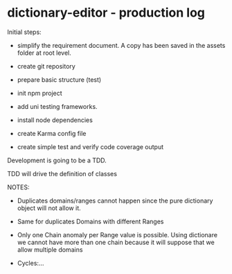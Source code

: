 # dictionary-editor - production log

Initial steps:

- simplify the requirement document. A copy has been saved in the assets folder at root level.
 
- create git repository
 
-  prepare basic structure (test)
 
- init npm project
 
- add uni testing frameworks.

- install node dependencies

- create Karma config file

- create simple test and verify code coverage output


Development is going to be a TDD.

TDD will drive the definition of classes

NOTES:

- Duplicates domains/ranges cannot happen since the pure dictionary object will not allow it.

- Same for duplicates Domains with different Ranges

- Only one Chain anomaly per Range value is possible. Using dictionare we cannot have more than one chain because
 it will suppose that we allow multiple domains 
 
 - Cycles:...